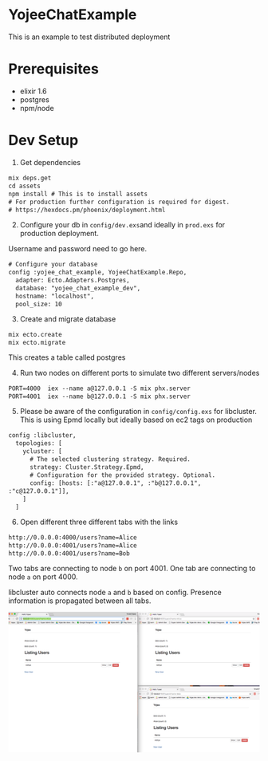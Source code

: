# YojeeChatExample
This is an example to test distributed deployment

# Prerequisites
- elixir 1.6
- postgres
- npm/node

# Dev Setup

1) Get dependencies
```
mix deps.get
cd assets
npm install # This is to install assets
# For production further configuration is required for digest.
# https://hexdocs.pm/phoenix/deployment.html
```
2) Configure your db in `config/dev.exs`and ideally in `prod.exs` for production deployment.

 Username and password need to go here.
```
# Configure your database
config :yojee_chat_example, YojeeChatExample.Repo,
  adapter: Ecto.Adapters.Postgres,
  database: "yojee_chat_example_dev",
  hostname: "localhost",
  pool_size: 10
```

3)  Create and migrate database
```
mix ecto.create
mix ecto.migrate
```
This creates a table called postgres

4) Run two nodes on different ports to simulate two different servers/nodes
```
PORT=4000  iex --name a@127.0.0.1 -S mix phx.server
PORT=4001  iex --name b@127.0.0.1 -S mix phx.server
```

5) Please be aware of the configuration in `config/config.exs` for libcluster.
This is using Epmd locally but ideally based on ec2 tags on production
```
config :libcluster,
  topologies: [
    ycluster: [
      # The selected clustering strategy. Required.
      strategy: Cluster.Strategy.Epmd,
      # Configuration for the provided strategy. Optional.
      config: [hosts: [:"a@127.0.0.1", :"b@127.0.0.1", :"c@127.0.0.1"]],
    ]
  ]
```

6) Open different three different tabs with the links
```
http://0.0.0.0:4000/users?name=Alice
http://0.0.0.0:4001/users?name=Alice
http://0.0.0.0:4001/users?name=Bob
```
Two tabs are connecting to node `b` on port 4001.
One tab are connecting to node `a` on port 4000.

libcluster auto connects node `a` and `b` based on config. Presence information is propagated between all tabs.

![presence](./images/presence.png)

